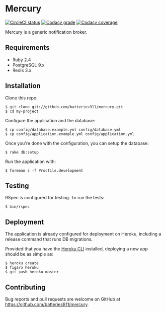 # Mercury

[![CircleCI status](https://img.shields.io/circleci/token/76456c94f050ce9772c7d30d0791bc929071e1bb/project/github/batteries911/mercury/develop.svg?style=flat-square)](https://circleci.com/gh/batteries911/mercury)
[![Codacy grade](https://img.shields.io/codacy/grade/4a6a6ef185ae47ec8b7dcbfbf8d40a40/develop.svg?style=flat-square)](https://www.codacy.com/app/Batteries911/mercury/dashboard)
[![Codacy coverage](https://img.shields.io/codacy/coverage/4a6a6ef185ae47ec8b7dcbfbf8d40a40/develop.svg?style=flat-square)](https://www.codacy.com/app/Batteries911/mercury/dashboard)

Mercury is a generic notification broker.

## Requirements

- Ruby 2.4
- PostgreSQL 9.x
- Redis 3.x

## Installation

Clone this repo:

```console
$ git clone git://github.com/batteries911/mercury.git
$ cd my-project
```

Configure the application and the database:

```console
$ cp config/database.example.yml config/database.yml
$ cp config/application.example.yml config/application.yml
```

Once you're done with the configuration, you can setup the database:

```console
$ rake db:setup
```

Run the application with:

```console
$ foreman s -f Procfile.development
```

## Testing

RSpec is configured for testing. To run the tests:

```console
$ bin/rspec
```

## Deployment

The application is already configured for deployment on Heroku, including a release command that
runs DB migrations.

Provided that you have the [Heroku CLI](https://devcenter.heroku.com/articles/heroku-cli) installed,
deploying a new app should be as simple as:

```console
$ heroku create
$ figaro heroku
$ git push heroku master
```

## Contributing

Bug reports and pull requests are welcome on GitHub at https://github.com/batteries911/mercury.

